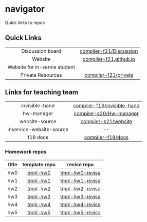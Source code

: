 # navigator

Quick links to repos

## Quick Links

|||
|:-:|:-:|
| Discussion board | [compiler-f21/Discussion](https://github.com/compiler-f21/discussion) |
| Website | [compiler-f21.github.io](https://compiler-f21.github.io) |
| Website for in-servie student |  |
| Private Resources | [compiler-f21/private](https://github.com/compiler-f21/private) |

## Links for teaching team

|||
|:-:|:-:|
| invisible-hand | [compiler-f19/invisible-hand](https://github.com/compiler-f19/invisible-hand) |
| hw-manager | [compiler-s20/Hw-manager](https://github.com/compiler-s20/Hw-manager) |
| website-source | [compiler-s21/website](https://github.com/compiler-s21/website) |
| inservice-website-source | -- |
| f19 docs | [compiler-f19/docs](https://github.com/compiler-f19/docs) |

### Homework repos

|title|template repo|revise repo|
|:-:|:-:|:-:|
|hw0|[tmpl-hw0](https://github.com/compiler-s21/tmpl-hw0)|[tmpl-hw0-revise](https://github.com/compiler-s21/tmpl-hw0-revise)|
|hw1|[tmpl-hw1](https://github.com/compiler-s21/tmpl-hw1)|[tmpl-hw1-revise](https://github.com/compiler-s21/tmpl-hw1-revise)|
|hw2|[tmpl-hw2](https://github.com/compiler-s21/tmpl-hw2)|[tmpl-hw2-revise](https://github.com/compiler-s21/tmpl-hw2-revise)|
|hw3|[tmpl-hw3](https://github.com/compiler-s21/tmpl-hw3)|[tmpl-hw3-revise](https://github.com/compiler-s21/tmpl-hw3-revise)|
|hw4|[tmpl-hw4](https://github.com/compiler-s21/tmpl-hw4)|[tmpl-hw4-revise](https://github.com/compiler-s21/tmpl-hw4-revise)|
|hw5|[tmpl-hw5](https://github.com/compiler-s21/tmpl-hw5)|[tmpl-hw5-revise](https://github.com/compiler-s21/tmpl-hw5-revise)|

